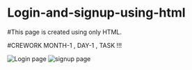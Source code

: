 # Login-and-signup-using-html

#This page is created using only HTML.

#CREWORK MONTH-1 , DAY-1 , TASK !!!

![Login page](https://user-images.githubusercontent.com/64263080/180631857-b282fcb4-d7ca-4876-81cd-85285d98951b.JPG)
![signup page](https://user-images.githubusercontent.com/64263080/180631863-2652306d-614b-4689-9089-16e03bafa54f.JPG)


